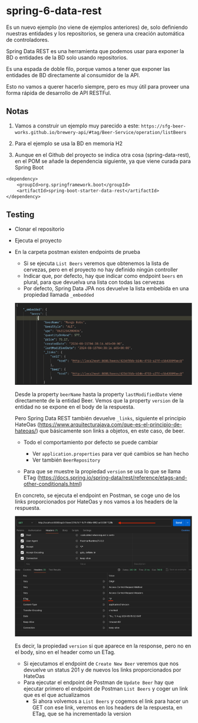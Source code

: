 # spring-6-data-rest

Es un nuevo ejemplo (no viene de ejemplos anteriores) de, solo definiendo nuestras entidades y los repositorios, se genera una creación automática de controladores.

Spring Data REST es una herramienta que podemos usar para exponer la BD o entidades de la BD solo usando repositorios.

Es una espada de doble filo, porque vamos a tener que exponer las entidades de BD directamente al consumidor de la API.

Esto no vamos a querer hacerlo siempre, pero es muy útil para proveer una forma rápida de desarrollo de API RESTFul.

## Notas

1. Vamos a construir un ejemplo muy parecido a este: `https://sfg-beer-works.github.io/brewery-api/#tag/Beer-Service/operation/listBeers`

2. Para el ejemplo se usa la BD en memoria H2

3. Aunque en el Github del proyecto se indica otra cosa (spring-data-rest), en el POM se añade la dependencia siguiente, ya que viene curada para Spring Boot

```
<dependency>
    <groupId>org.springframework.boot</groupId>
    <artifactId>spring-boot-starter-data-rest</artifactId>
</dependency>
```

## Testing

- Clonar el repositorio
- Ejecuta el proyecto
- En la carpeta postman existen endpoints de prueba
  - Si se ejecuta `List Beers` veremos que obtenemos la lista de cervezas, pero en el proyecto no hay definido ningún controller
  - Indicar que, por defecto, hay que indicar como endpoint `beers` en plural, para que devuelva una lista con todas las cervezas
  - Por defecto, Spring Data JPA nos devuelve la lista embebida en una propiedad llamada `_embedded`

  ![alt Embedded Property](../images/10-Postman-property-embedded.png)

  Desde la property `beerName` hasta la property `lastModifiedDate` viene directamente de la entidad Beer. Vemos que la property `version` de la entidad no se expone en el body de la respuesta.

  Pero Spring Data REST también devuelve `_links`, siguiente el principio HateOas (https://www.arquitecturajava.com/que-es-el-principio-de-hateoas/) que básicamente son links a objetos, en este caso, de beer.

  - Todo el comportamiento por defecto se puede cambiar
    - Ver `application.properties` para ver qué cambios se han hecho
    - Ver también `BeerRepository`

  - Para que se muestre la propiedad `version` se usa lo que se llama ETag (https://docs.spring.io/spring-data/rest/reference/etags-and-other-conditionals.html)

  En concreto, se ejecuta el endpoint en Postman, se coge uno de los links proporcionados por HateOas y nos vamos a los headers de la respuesta.

  ![alt Embedded Property](../images/11-Spring-Data-Rest-ETag.png)

  Es decir, la propiedad `version` si que aparece en la response, pero no en el body, sino en el header como un ETag.

  - Si ejecutamos el endpoint de `Create New Beer` veremos que nos devuelve un status 201 y de nuevos los links proporcionados por HateOas
  - Para ejecutar el endpoint de Postman de `Update Beer` hay que ejecutar primero el endpoint de Postman `List Beers` y coger un link que es el que actualizamos
    - Si ahora volvemos a `List Beers` y cogemos el link para hacer un GET con ese link, veremos en los headers de la respuesta, en ETag, que se ha incrementado la version